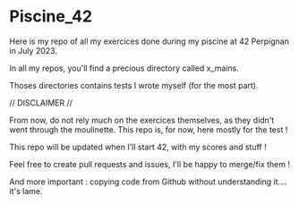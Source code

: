 # Piscine_42

Here is my repo of all my exercices done during my piscine at 42 Perpignan in July 2023.


In all my repos, you'll find a precious directory called x_mains.


Thoses directories contains tests I wrote myself (for the most part).

// DISCLAIMER //

From now, do not rely much on the exercices themselves, as they didn't went through the moulinette.
This repo is, for now, here mostly for the test !

This repo will be updated when I'll start 42, with my scores and stuff !

Feel free to create pull requests and issues, I'll be happy to merge/fix them !

And more important : copying code from Github without understanding it.... it's lame.
